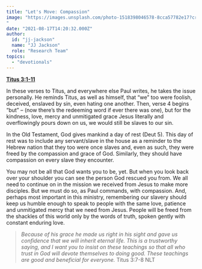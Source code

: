 ```yaml
---
title: "Let's Move: Compassion"
image: "https://images.unsplash.com/photo-1518398046578-8cca57782e17?crop=entropy&cs=srgb&fm=jpg&ixid=Mnw5NjYxfDB8MXxzZWFyY2h8MTB8fFRydXRofGVufDB8fHx8MTYxODIzNjM3Mw&ixlib=rb-1.2.1&q=85
"
date: "2021-08-17T14:20:32.000Z"
author:
  id: "jj-jackson"
  name: "JJ Jackson"
  role: "Research Team"
topics:
  - "devotionals"
---
```

[**Titus 3:1-11**][1]

In these verses to Titus, and everywhere else Paul writes, he takes the issue personally. He reminds Titus, as well as himself, that “we” too were foolish, deceived, enslaved by sin, even hating one another. Then, verse 4 begins “but” – (now there’s the redeeming word if ever there was one), but for the kindness, love, mercy and unmitigated grace Jesus literally and overflowingly pours down on us, we would still be slaves to our sin.

In the Old Testament, God gives mankind a day of rest (Deut 5). This day of rest was to include any servant/slave in the house as a reminder to the Hebrew nation that they too were once slaves and, even as such, they were freed by the compassion and grace of God. Similarly, they should have compassion on every slave they encounter.

You may not be all that God wants you to be, yet. But when you look back over your shoulder you can see the person God rescued you from. We all need to continue on in the mission we received from Jesus to make more disciples. But we must do so, as Paul commands, with compassion. And, perhaps most important in this ministry, remembering our slavery should keep us humble enough to speak to people with the same love, patience and unmitigated mercy that we need from Jesus. People will be freed from the shackles of this world only by the words of truth, spoken gently with constant enduring love.

> _Because of his grace he made us right in his sight and gave us confidence that we will inherit eternal life. This is a trustworthy saying, and I want you to insist on these teachings so that all who trust in God will devote themselves to doing good. These teachings are good and beneficial for everyone._ Titus 3:7-8 NLT

[1]: https://www.biblegateway.com/passage/?search=Titus+3%3A1-11&version=NLT
[2]: https://www.biblegateway.com/passage/?search=Deuteronomy+5%3A13-15&version=NLT
